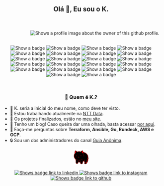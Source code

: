 <header>
  <h2 align="center">Olá 👋, Eu sou o K.</h2>
</header>
<main>
    <div class="card-profile">
        <picture>
            <source media="(prefers-color-scheme: dark)" srcset="https://raw.githubusercontent.com/gist/stephan-lopes/26c930964dea34c8016f78f74359ebfc/raw/c7f28a50e2d2a76f2069739f475596a343a3a8d2/profile-card.svg">
            <source media="(prefers-color-scheme: light)" srcset="https://raw.githubusercontent.com/gist/stephan-lopes/26c930964dea34c8016f78f74359ebfc/raw/c7f28a50e2d2a76f2069739f475596a343a3a8d2/profile-light-card.svg">
            <img align="right" src="https://raw.githubusercontent.com/gist/stephan-lopes/26c930964dea34c8016f78f74359ebfc/raw/c7f28a50e2d2a76f2069739f475596a343a3a8d2/profile-card.svg" alt="Shows a profile image about the owner of this github profile.">
        </picture>
    </div>
    <br>
    <br>
    <div class="badges">
        <p align="center">
            <picture id="linux">
                <source media="(prefers-color-scheme: light)" srcset="https://img.shields.io/badge/-Linux-F5F5F5?style=flat&logo=linux">
                <source media="(prefers-color-scheme: dark)" srcset="https://img.shields.io/badge/-Linux-05122A?style=flat&logo=linux">
                <img src="https://img.shields.io/badge/-Linux-05122A?style=flat&logo=linux" alt="Show a badge">
            </picture>
            <picture id="go-lang">
                <source media="(prefers-color-scheme: light)" srcset="https://img.shields.io/badge/-Go-F5F5F5?style=flat&logo=go">
                <source media="(prefers-color-scheme: dark)" srcset="https://img.shields.io/badge/-Go-05122A?style=flat&logo=go">
                <img src="https://img.shields.io/badge/-Go-05122A?style=flat&logo=go" alt="Show a badge">
            </picture>
            <picture id="git">
                <source media="(prefers-color-scheme: light)" srcset="https://img.shields.io/badge/-Git-F5F5F5?style=flat&logo=git">
                <source media="(prefers-color-scheme: dark)" srcset="https://img.shields.io/badge/-Git-05122A?style=flat&logo=git">
                <img src="https://img.shields.io/badge/-Git-05122A?style=flat&logo=git" alt="Show a badge">
            </picture>
            <picture id="bash">
                <source media="(prefers-color-scheme: light)" srcset="https://img.shields.io/badge/-Bash-F5F5F5?style=flat&logo=gnu-bash">
                <source media="(prefers-color-scheme: dark)" srcset="https://img.shields.io/badge/-Bash-05122A?style=flat&logo=gnu-bash">
                <img src="https://img.shields.io/badge/-Bash-05122A?style=flat&logo=gnu-bash" alt="Show a badge">
            </picture>
            <picture id="docker">
                <source media="(prefers-color-scheme: light)" srcset="https://img.shields.io/badge/-Docker-F5F5F5?style=flat&logo=docker">
                <source media="(prefers-color-scheme: dark)" srcset="https://img.shields.io/badge/-Docker-05122A?style=flat&logo=docker">
                <img src="https://img.shields.io/badge/-Docker-05122A?style=flat&logo=docker" alt="Show a badge">
            </picture>
            <picture id="jenkins">
                <source media="(prefers-color-scheme: light)" srcset="https://img.shields.io/badge/-Jenkins-F5F5F5?style=flat&logo=jenkins&logoColor=black">
                <source media="(prefers-color-scheme: dark)" srcset="https://img.shields.io/badge/-Jenkins-05122A?style=flat&logo=jenkins&logoColor=white">
                <img src="https://img.shields.io/badge/-Jenkins-05122A?style=flat&logo=jenkins&logoColor=white" alt="Show a badge">
            </picture>
            <picture id="ansible">
                <source media="(prefers-color-scheme: light)" srcset="https://img.shields.io/badge/-Ansible-F5F5F5?style=flat&logo=ansible&logoColor=black">
                <source media="(prefers-color-scheme: dark)" srcset="https://img.shields.io/badge/-Ansible-05122A?style=flat&logo=ansible">
                <img src="https://img.shields.io/badge/-Ansible-05122A?style=flat&logo=ansible" alt="Show a badge">
            </picture>
            <picture id="vagrant">
                <source media="(prefers-color-scheme: light)" srcset="https://img.shields.io/badge/-Vagrant-F5F5F5?style=flat&logo=vagrant&logoColor=blue">
                <source media="(prefers-color-scheme: dark)" srcset="https://img.shields.io/badge/-Vagrant-05122A?style=flat&logo=vagrant">
                <img src="https://img.shields.io/badge/-Vagrant-05122A?style=flat&logo=vagrant" alt="Show a badge">
            </picture>
            <picture id="terraform">
                <source media="(prefers-color-scheme: light)" srcset="https://img.shields.io/badge/-Terraform-F5F5F5?style=flat&logo=terraform&logoColor=purple">
                <source media="(prefers-color-scheme: dark)" srcset="https://img.shields.io/badge/-Terraform-05122A?style=flat&logo=terraform">
                <img src="https://img.shields.io/badge/-Terraform-05122A?style=flat&logo=terraform" alt="Show a badge">
            </picture>
            <picture id="packer">
                <source media="(prefers-color-scheme: light)" srcset="https://img.shields.io/badge/-Packer-F5F5F5?style=flat&logo=packer">
                <source media="(prefers-color-scheme: dark)" srcset="https://img.shields.io/badge/-Packer-05122A?style=flat&logo=packer">
                <img src="https://img.shields.io/badge/-Packer-05122A?style=flat&logo=packer" alt="Show a badge">
            </picture>
            <picture id="consul">
                <source media="(prefers-color-scheme: light)" srcset="https://img.shields.io/badge/-Consul-F5F5F5?style=flat&logo=consul">
                <source media="(prefers-color-scheme: dark)" srcset="https://img.shields.io/badge/-Consul-05122A?style=flat&logo=consul">
                <img src="https://img.shields.io/badge/-Consul-05122A?style=flat&logo=consul" alt="Show a badge">
            </picture>
            <picture id="digitalocean">
                <source media="(prefers-color-scheme: light)" srcset="https://img.shields.io/badge/-DigitalOcean-F5F5F5?style=flat&logo=digitalocean">
                <source media="(prefers-color-scheme: dark)" srcset="https://img.shields.io/badge/-DigitalOcean-05122A?style=flat&logo=digitalocean">
                <img src="https://img.shields.io/badge/-DigitalOcean-05122A?style=flat&logo=digitalocean" alt="Show a badge">
            </picture>
            <picture id="google-cloud">
                <source media="(prefers-color-scheme: light)" srcset="https://img.shields.io/badge/-GCP-F5F5F5?style=flat&logo=google-cloud">
                <source media="(prefers-color-scheme: dark)" srcset="https://img.shields.io/badge/-GCP-05122A?style=flat&logo=google-cloud">
                <img src="https://img.shields.io/badge/-GCP-05122A?style=flat&logo=google-cloud" alt="Show a badge">
            </picture>
            <picture id="amazon-web-service">
                <source media="(prefers-color-scheme: light)" srcset="https://img.shields.io/badge/-AWS-F5F5F5?style=flat&logo=amazon-aws&logoColor=yellow">
                <source media="(prefers-color-scheme: dark)" srcset="https://img.shields.io/badge/-AWS-05122A?style=flat&logo=amazon-aws&logoColor=yellow">
                <img src="https://img.shields.io/badge/-AWS-05122A?style=flat&logo=amazon-aws&logoColor=yellow" alt="Show a badge">
            </picture>
            <picture id="open-vpn">
                <source media="(prefers-color-scheme: light)" srcset="https://img.shields.io/badge/-OpenVPN-F5F5F5?style=flat&logo=openvpn">
                <source media="(prefers-color-scheme: dark)" srcset="https://img.shields.io/badge/-OpenVPN-05122A?style=flat&logo=openvpn">
                <img src="https://img.shields.io/badge/-OpenVPN-05122A?style=flat&logo=openvpn" alt="Show a badge">
            </picture>
            <picture id="apache">
                <source media="(prefers-color-scheme: light)" srcset="https://img.shields.io/badge/-Apache-F5F5F5?style=flat&logo=apache&logoColor=black">
                <source media="(prefers-color-scheme: dark)" srcset="https://img.shields.io/badge/-Apache-05122A?style=flat&logo=apache">
                <img src="https://img.shields.io/badge/-Apache-05122A?style=flat&logo=apache" alt="Show a badge">
            </picture>
            <picture id="nginx">
                <source media="(prefers-color-scheme: light)" srcset="https://img.shields.io/badge/-NGinX-F5F5F5?style=flat&logo=nginx&logoColor=3AA33E">
                <source media="(prefers-color-scheme: dark)" srcset="https://img.shields.io/badge/-NGinX-05122A?style=flat&logo=nginx">
                <img src="https://img.shields.io/badge/-NGinX-05122A?style=flat&logo=nginx" alt="Show a badge">
            </picture>
            <picture id="graylog">
                <source media="(prefers-color-scheme: light)" srcset="https://img.shields.io/badge/-Graylog-F5F5F5?style=flat&logo=graylog">
                <source media="(prefers-color-scheme: dark)" srcset="https://img.shields.io/badge/-Graylog-05122A?style=flat&logo=graylog">
                <img src="https://img.shields.io/badge/-Graylog-05122A?style=flat&logo=graylog" alt="Show a badge">
            </picture>
            <picture id="prometheus">
                <source media="(prefers-color-scheme: light)" srcset="https://img.shields.io/badge/-Prometheus-F5F5F5?style=flat&logo=prometheus">
                <source media="(prefers-color-scheme: dark)" srcset="https://img.shields.io/badge/-Prometheus-05122A?style=flat&logo=prometheus">
                <img src="https://img.shields.io/badge/-Prometheus-05122A?style=flat&logo=prometheus" alt="Show a badge">
            </picture>
            <picture id="grafana">
                <source media="(prefers-color-scheme: light)" srcset="https://img.shields.io/badge/-Grafana-F5F5F5?style=flat&logo=grafana">
                <source media="(prefers-color-scheme: dark)" srcset="https://img.shields.io/badge/-Grafana-05122A?style=flat&logo=grafana">
                <img src="https://img.shields.io/badge/-Grafana-05122A?style=flat&logo=grafana" alt="Show a badge">
            </picture>
            <picture id="argocd">
                <source media="(prefers-color-scheme: light)" srcset="https://img.shields.io/badge/ArgoCD-F5F5F5?style=flat&logo=argo&logoColor=orange">
                <source media="(prefers-color-scheme: dark)" srcset="https://img.shields.io/badge/ArgoCD-05122A?style=flat&logo=argo&logoColor=orange">
                <img src="https://img.shields.io/badge/ArgoCD-05122A?style=flat&logo=argo&logoColor=orange" alt="Show a badge">
            </picture>
            <picture id="kubernetes">
                <source media="(prefers-color-scheme: light)" srcset="https://img.shields.io/badge/Kubernetes-F5F5F5?style=flat&logo=kubernetes&logoColor=light-blue">
                <source media="(prefers-color-scheme: dark)" srcset="https://img.shields.io/badge/Kubernetes-05122A?style=flat&logo=kubernetes&logoColor=light-blue">
                <img src="https://img.shields.io/badge/Kubernetes-05122A?style=flat&logo=kubernetes&logoColor=light-blue" alt="Show a badge">
            </picture>
        </p>
    </div>
    <br>
    <div class="description">
        <h3 id="title" align="center">🤔 Quem é K.?</h3>
        <ul id="list">
            <li>👹 K. seria a inicial do meu nome, como deve ter visto.</li>
            <li>💼 Estou trabalhando atualmente na <a href="https://www.nttdata.com">NTT Data</a>.</li>
            <li>🚀 Os projetos finalizados, estão no <a href="https://stephan.linuxops.info">meu site</a>.</li>
            <li>📝 Tenho um blog! Caso queira dar uma olhada, basta acessar <a href="https://stephan-lopes.github.io/blog/">por aqui</a>.</li>
            <li>💬 Faça-me perguntas sobre <b>Terraform, Ansible, Go, Rundeck, AWS e GCP</b>.</li>
            <li>🔒 Sou um dos administradores do canal <a href="https://guiaanonima.com">Guia Anônima</a>.</li>
        </ul>
    </div>
</main>
<footer>
  <p align="center">
    <picture class="cat-spin">
      <source media="(prefers-color-scheme: light)" srcset="./assets/light-catspin.gif">
      <source media="(prefers-color-scheme: dark)" srcset="./assets/dark-catspin.gif">
      <img src="./assets/dark-catspin.gif" width="50rem" alt="Show gifs from cute cats spinning">
    </picture>
  </p>
  <p class="social-media" align="center">
    <a id="linkedin" href="https://linkedin.com/in/kevenstephan" target="_blank">
      <picture>
        <source media="(prefers-color-scheme: light)" srcset="https://img.shields.io/badge/-LinkedIn-F5F5F5?style=flat&logo=linkedin&logoColor=black">
        <source media="(prefers-color-scheme: dark)" srcset="https://img.shields.io/badge/-LinkedIn-05122A?style=flat&logo=linkedin">
        <img src="https://img.shields.io/badge/-LinkedIn-05122A?style=flat&logo=linkedin" alt="Shows badge link to linkedin">
      </picture>
    </a>
    <a id="instagram" href="https://instagram.com/keven_slopes" target="_blank">
      <picture>
        <source media="(prefers-color-scheme: light)" srcset="https://img.shields.io/badge/-Instagram-F5F5F5?style=flat&logo=instagram">
        <source media="(prefers-color-scheme: dark)" srcset="https://img.shields.io/badge/-Instagram-05122A?style=flat&logo=instagram">
        <img src="https://img.shields.io/badge/-Instagram-05122A?style=flat&logo=instagram" alt="Shows badge link to instagram">
      </picture>
    </a>
    <a id="github" href="https://github.com/stephan-lopes" target="_blank">
      <picture>
        <source media="(prefers-color-scheme: light)" srcset="https://img.shields.io/badge/-GitHub-F5F5F5?style=flat&logo=github&logoColor=black">
        <source media="(prefers-color-scheme: dark)" srcset="https://img.shields.io/badge/-GitHub-05122A?style=flat&logo=github">
        <img src="https://img.shields.io/badge/-GitHub-05122A?style=flat&logo=github" alt="Shows badge link to github">
      </picture>
    </a>
  </p>
</footer>
